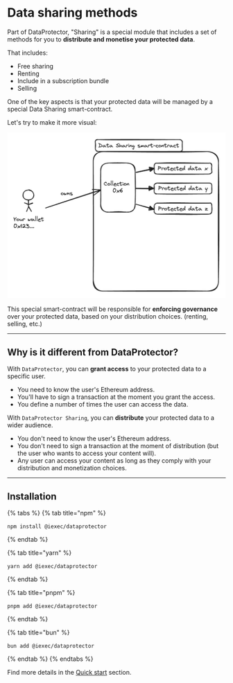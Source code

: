 # Data sharing methods

Part of DataProtector, "Sharing" is a special module that includes a set of methods for you
to **distribute and monetise your protected data**.

That includes:
 - Free sharing
 - Renting
 - Include in a subscription bundle
 - Selling

One of the key aspects is that your protected data will be managed by a special Data Sharing
smart-contract.

Let's try to make it more visual:

![Data Sharing smart-contract](data-sharing-sc.png)

This special smart-contract will be responsible for **enforcing governance** over your protected data,
based on your distribution choices. (renting, selling, etc.)

-----

## Why is it different from DataProtector?

With `DataProtector`, you can **grant access** to your protected data to a specific user.
 - You need to know the user's Ethereum address.
 - You'll have to sign a transaction at the moment you grant the access.
 - You define a number of times the user can access the data.

With `DataProtector Sharing`, you can **distribute** your protected data to a wider audience.
 - You don't need to know the user's Ethereum address.
 - You don't need to sign a transaction at the moment of distribution (but the user who wants to
access your content will).
 - Any user can access your content as long as they comply with your distribution and monetization
choices.

-----

## Installation

{% tabs %}
{% tab title="npm" %}
```
npm install @iexec/dataprotector
```
{% endtab %}

{% tab title="yarn" %}
```
yarn add @iexec/dataprotector
```
{% endtab %}

{% tab title="pnpm" %}
```
pnpm add @iexec/dataprotector
```
{% endtab %}

{% tab title="bun" %}
```
bun add @iexec/dataprotector
```
{% endtab %}
{% endtabs %}

Find more details in the [Quick start](../dataprotector/quick-start.md) section.
